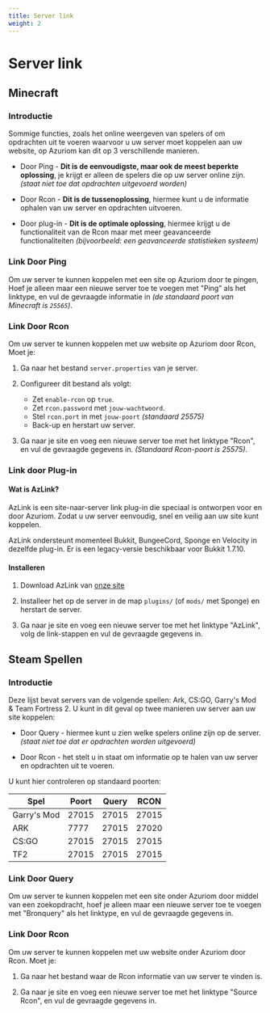 ```yaml
---
title: Server link
weight: 2
---
```


# Server link

## Minecraft

### Introductie

Sommige functies, zoals het online weergeven van spelers of
om opdrachten uit te voeren waarvoor u uw server moet koppelen aan uw
website, op Azuriom kan dit op 3 verschillende manieren.

* Door Ping - **Dit is de eenvoudigste, maar ook de meest beperkte oplossing**, je krijgt er alleen
de spelers die op uw server online zijn. _(staat niet toe dat opdrachten uitgevoerd worden)_

* Door Rcon - **Dit is de tussenoplossing**, hiermee kunt u de informatie ophalen 
van uw server en opdrachten uitvoeren.

* Door plug-in - **Dit is de optimale oplossing**, hiermee krijgt u de functionaliteit van de Rcon
maar met meer geavanceerde functionaliteiten _(bijvoorbeeld: een geavanceerde statistieken systeem)_

### Link Door Ping

Om uw server te kunnen koppelen met een site op Azuriom door te pingen,
Hoef je alleen maar een nieuwe server toe te voegen met "Ping" als het linktype,
en vul de gevraagde informatie in _(de standaard poort van Minecraft is `25565`)_.

### Link Door Rcon

Om uw server te kunnen koppelen met uw website op Azuriom door Rcon,
Moet je:

1. Ga naar het bestand `server.properties` van je server.

1. Configureer dit bestand als volgt:
    * Zet `enable-rcon` op `true`.
    * Zet `rcon.password` met `jouw-wachtwoord`.
    * Stel `rcon.port` in met `jouw-poort` _(standaard 25575)_
    * Back-up en herstart uw server.
   
1. Ga naar je site en voeg een nieuwe server toe met het linktype "Rcon",
en vul de gevraagde gegevens in. _(Standaard Rcon-poort is 25575)_.

### Link door Plug-in

#### Wat is AzLink?

AzLink is een site-naar-server link plug-in die speciaal is ontworpen voor en door Azuriom.
Zodat u uw server eenvoudig, snel en veilig aan uw site kunt koppelen.

AzLink ondersteunt momenteel Bukkit, BungeeCord, Sponge en Velocity in dezelfde plug-in.
Er is een legacy-versie beschikbaar voor Bukkit 1.7.10.

#### Installeren

1. Download AzLink van [onze site](https://azuriom.com/azlink)

1. Installeer het op de server in de map `plugins/` (of `mods/` met Sponge)
en herstart de server.

1. Ga naar je site en voeg een nieuwe server toe met het linktype "AzLink",
volg de link-stappen en vul de gevraagde gegevens in.

## Steam Spellen

### Introductie

Deze lijst bevat servers van de volgende spellen: Ark, CS:GO, Garry's Mod & Team Fortress 2.
U kunt in dit geval op twee manieren uw server aan uw site koppelen:

* Door Query - hiermee kunt u zien welke spelers
online zijn op de server. _(staat niet toe dat er opdrachten worden uitgevoerd)_

* Door Rcon - het stelt u in staat om informatie op te halen
van uw server en opdrachten uit te voeren.

U kunt hier controleren op standaard poorten:

| Spel        | Poort | Query | RCON  |
|-------------|-------|-------|-------|
| Garry's Mod | 27015 | 27015 | 27015 |
| ARK         | 7777  | 27015 | 27020 |
| CS:GO       | 27015 | 27015 | 27015 |
| TF2         | 27015 | 27015 | 27015 |

### Link Door Query

Om uw server te kunnen koppelen met een site onder Azuriom door
middel van een zoekopdracht, hoef je alleen maar een nieuwe server toe te voegen
met "Bronquery" als het linktype, en vul de gevraagde gegevens in.

### Link Door Rcon

Om uw server te kunnen koppelen met uw website onder Azuriom door Rcon.
Moet je:

1. Ga naar het bestand waar de Rcon informatie van uw server te vinden is.
   
1. Ga naar je site en voeg een nieuwe server toe met het linktype "Source Rcon",
en vul de gevraagde gegevens in.